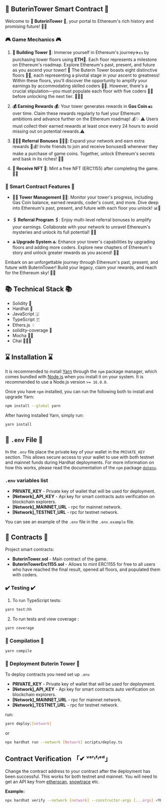 ## 💎 ButerinTower Smart Contract 💎

Welcome to **💎 ButerinTower 💎**, your portal to Ethereum's rich history and promising future! 🏰🚀

### 🎮 Game Mechanics 🎮

1. **🏢 Building Tower 🏢**: Immerse yourself in Ethereum's journey✈️💵 by purchasing tower floors using **ETH💎**. Each floor represents a milestone on Ethereum's roadmap. Explore Ethereum's past, present, and future as you ascend your tower! 🌆 The Buterin Tower boasts eight distinctive floors 👷🏽, each representing a pivotal stage in your ascent to greatness! Within these floors, you'll discover the opportunity to amplify your earnings by accommodating skilled coders 👨‍🚀. However, there's a crucial stipulation—you must populate each floor with five coders 👨‍🚀 before unlocking the next tier. 🧑‍💻🔑

2. **💰 Earning Rewards 💰**: Your tower generates rewards in **Gas Coin 💵** over time. Claim these rewards regularly to fuel your Ethereum ambitions and advance further on the Ethereum roadmap! 💰✨
   ⚠️ Users must collect their earned rewards at least once every 24 hours to avoid missing out on potential rewards.⚠️

3. **🧑‍🤝‍🧑 Referral Bonuses 🧑‍🤝‍🧑**: Expand your network and earn extra rewards 🤑💰! Invite friends to join and receive bonuses$ whenever they make a purchase of game coins. Together, unlock Ethereum's secrets and bask in its riches! 🎉👫

4. **🚀 Receive NFT 🚀**: Mint a free NFT (ERC1155) after completing the game. 🌟🚀

### 🌟 Smart Contract Features 🌟

- **👨‍💼 Tower Management 👨‍💼**: Monitor your tower's progress, including Gas Coin balance, earned rewards, coder's count, and more. Dive deep into Ethereum's past, present, and future with each floor you unlock! 📊🏰

- **🖇 Referral Program 🖇**: Enjoy multi-level referral bonuses to amplify your earnings. Collaborate with your network to unravel Ethereum's mysteries and unlock its full potential! 🤝💎

- **🔝 Upgrade System 🔝**: Enhance your tower's capabilities by upgrading floors and adding more coders. Explore new chapters of Ethereum's story and unlock greater rewards as you ascend! 🌟🚀

Embark on an unforgettable journey through Ethereum's past, present, and future with ButerinTower! Build your legacy, claim your rewards, and reach for the Ethereum sky! 🌟🌈

## 📚 Technical Stack 📚

- Solidity 💪
- Hardhat 🎩
- JavaScript 🇯
- TypeScript 🇹
- Ethers.js ♢
- solidity-coverage 💯
- Mocha 🧑‍💻
- Chai 👨🏻‍💻

## ⌛ Installation ⌛

It is recommended to install [Yarn](https://classic.yarnpkg.com) through the `npm` package manager, which comes bundled with [Node.js](https://nodejs.org) when you install it on your system. It is recommended to use a Node.js version `>= 16.0.0`.

Once you have `npm` installed, you can run the following both to install and upgrade Yarn:

```bash
npm install --global yarn
```

After having installed Yarn, simply run:

```bash
yarn install
```

## 🤫 `.env` File 🤫

In the `.env` file place the private key of your wallet in the `PRIVATE_KEY` section. This allows secure access to your wallet to use with both testnet and mainnet funds during Hardhat deployments. For more information on how this works, please read the documentation of the `npm` package [`dotenv`](https://www.npmjs.com/package/dotenv).

### `.env` variables list

- **PRIVATE_KEY** - Private key of wallet that will be used for deployment.
- **[Network]\_API_KEY** - Api key for smart contracts auto verification on blockchain explorers.
- **[Network]\_MAINNET_URL** - rpc for mainnet network.
- **[Network]\_TESTNET_URL** - rpc for testnet network.

You can see an example of the `.env` file in the `.env.example` file.

## 📜 Contracts 📜

Project smart contracts:

- **ButerinTower.sol** - Main contract of the game.
- **ButerinTowerErc1155.sol** - Allows to mint ERC1155 for free to all users who have reached the final result, opened all floors, and populated them with coders.

### ✔️ Testing ✔️

1. To run TypeScript tests:

```bash
yarn test:hh
```

2. To run tests and view coverage :

```bash
yarn coverage
```

### 💽 Compilation 💽

```bash
yarn compile
```

### 🚀 Deployment Buterin Tower 🚀

To deploy contracts you need set up `.env`

- **PRIVATE_KEY** - Private key of wallet that will be used for deployment.
- **[Network]\_API_KEY** - Api key for smart contracts auto verification on blockchain explorers.
- **[Network]\_MAINNET_URL** - rpc for mainnet network.
- **[Network]\_TESTNET_URL** - rpc for testnet network.

run:

```bash
yarn deploy:[network]
```

or

```bash
npx hardhat run --network [Network] scripts/deploy.ts
```

## Contract Verification 「✔ ᵛᵉʳᶦᶠᶦᵉᵈ」

Change the contract address to your contract after the deployment has been successful. This works for both testnet and mainnet. You will need to get an API key from [etherscan](https://etherscan.io), [snowtrace](https://snowtrace.io) etc.

**Example:**

```bash
npx hardhat verify --network [network] --constructor-args [...args] <YOUR_CONTRACT_ADDRESS>
```
